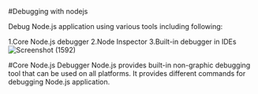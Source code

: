 #Debugging with nodejs

Debug Node.js application using various tools including following:

1.Core Node.js debugger
2.Node Inspector
3.Built-in debugger in IDEs
![Screenshot (1592)](https://user-images.githubusercontent.com/89123932/140023893-620d0a8e-f71a-4370-9ac7-1ad9051c3711.png)

#Core Node.js Debugger
Node.js provides built-in non-graphic debugging tool that can be used on all platforms. 
It provides different commands for debugging Node.js application.
